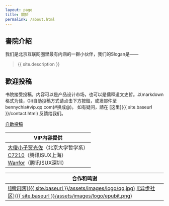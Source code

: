 ```yaml
---
layout: page
title: 關於
permalink: /about.html
---
```


<div id="pageId" title="5"></div>

## 書院介紹

我们是北京互联网圈里最有内涵的一群小伙伴，我们的Slogan是——

> {{ site.description }}

## 歡迎投稿

书院接受投稿，内容可以是产品设计市场，也可以是儒释道文史哲。以markdown格式为佳，Git自助投稿方式请点击下方按鈕，或发邮件至 bennychia#vip.qq.com(#换成@)。 如有疑问，請在 [这里]({{ site.baseurl }}/contact.html) 反馈给我们。

<div class="tx_c mb20">
	<span class="btn btn2" style="display:inline-block">
        <a href="{{ site.baseurl }}/college/2015/12/31/%E4%B9%A6%E9%99%A2%E6%8A%95%E7%A8%BF%E6%96%B9%E6%B3%95.html">自助投稿</a>
    </span>
</div>

<!-- |书院分舵|
|-|
|NDC腾讯网媒产品技术中心<br />阿里巴巴iDST大数据UED设计中心<br />京东数字营销架构研发组<br />滴滴出行Disign设计中心<br />MDC新浪移动用户体验设计中心| -->

|VIP内容提供|
|-|
|[大傻小子贾光佐](http://weibo.com/p/1005053157163172)（北京大学哲学系）<br />[C7210](http://www.beforweb.com/)（腾讯ISUX上海）<br />[Wanfor](http://www.bbetter.me/)（腾讯ISUX深圳）|

|合作和鸣谢|
|-|
|[![腾讯网]({{ site.baseurl }}/assets/images/logo/qq.jpg)](http://www.qq.com) [![异步社区]({{ site.baseurl }}/assets/images/logo/epubit.png)](http://www.epubit.com.cn)|
